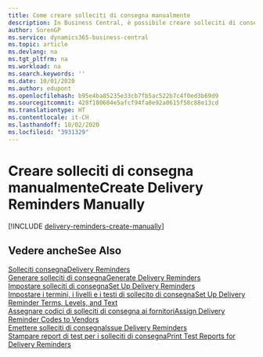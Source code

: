 ```yaml
---
title: Come creare solleciti di consegna manualmente
description: In Business Central, è possibile creare solleciti di consegna quando un acquisto non è stato consegnato come previsto. È possibile creare un singolo sollecito di consegna manualmente o generare solleciti di consegna per tutte le consegne scadute.
author: SorenGP
ms.service: dynamics365-business-central
ms.topic: article
ms.devlang: na
ms.tgt_pltfrm: na
ms.workload: na
ms.search.keywords: ''
ms.date: 10/01/2020
ms.author: edupont
ms.openlocfilehash: b95e4ba85235e33cb7fb5ac522b7c4f0ed3b69d9
ms.sourcegitcommit: 428f180604e5afcf94fa0e92a0615f58c88e13cd
ms.translationtype: HT
ms.contentlocale: it-CH
ms.lasthandoff: 10/02/2020
ms.locfileid: "3931329"
---
```

# <a name="create-delivery-reminders-manually"></a><span data-ttu-id="3ce82-104">Creare solleciti di consegna manualmente</span><span class="sxs-lookup"><span data-stu-id="3ce82-104">Create Delivery Reminders Manually</span></span>

[!INCLUDE [delivery-reminders-create-manually](../includes/ATCHDE/delivery-reminders-create-manually.md)]

## <a name="see-also"></a><span data-ttu-id="3ce82-105">Vedere anche</span><span class="sxs-lookup"><span data-stu-id="3ce82-105">See Also</span></span>

[<span data-ttu-id="3ce82-106">Solleciti consegna</span><span class="sxs-lookup"><span data-stu-id="3ce82-106">Delivery Reminders</span></span>](delivery-reminders.md)  
[<span data-ttu-id="3ce82-107">Generare solleciti di consegna</span><span class="sxs-lookup"><span data-stu-id="3ce82-107">Generate Delivery Reminders</span></span>](how-to-generate-delivery-reminders.md)  
[<span data-ttu-id="3ce82-108">Impostare solleciti di consegna</span><span class="sxs-lookup"><span data-stu-id="3ce82-108">Set Up Delivery Reminders</span></span>](how-to-set-up-delivery-reminders.md)  
[<span data-ttu-id="3ce82-109">Impostare i termini, i livelli e i testi di sollecito di consegna</span><span class="sxs-lookup"><span data-stu-id="3ce82-109">Set Up Delivery Reminder Terms, Levels, and Text</span></span>](how-to-set-up-delivery-reminder-terms-levels-and-text.md)  
[<span data-ttu-id="3ce82-110">Assegnare codici di solleciti di consegna ai fornitori</span><span class="sxs-lookup"><span data-stu-id="3ce82-110">Assign Delivery Reminder Codes to Vendors</span></span>](how-to-assign-delivery-reminder-codes-to-vendors.md)  
[<span data-ttu-id="3ce82-111">Emettere solleciti di consegna</span><span class="sxs-lookup"><span data-stu-id="3ce82-111">Issue Delivery Reminders</span></span>](how-to-issue-delivery-reminders.md)  
[<span data-ttu-id="3ce82-112">Stampare report di test per i solleciti di consegna</span><span class="sxs-lookup"><span data-stu-id="3ce82-112">Print Test Reports for Delivery Reminders</span></span>](how-to-print-test-reports-for-delivery-reminders.md)  
